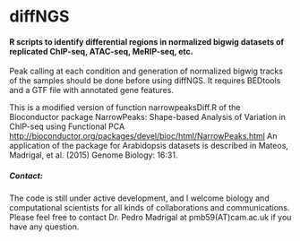 # diffNGS
<h4> R scripts to identify differential regions in normalized bigwig datasets of replicated ChIP-seq, ATAC-seq, MeRIP-seq, etc. </h4>

Peak calling at each condition and generation of normalized bigwig tracks of the samples should be done before using diffNGS. It requires BEDtools and a GTF file with annotated gene features.

This is a modified version of function narrowpeaksDiff.R of the Bioconductor package 
NarrowPeaks: Shape-based Analysis of Variation in ChIP-seq using Functional PCA
http://bioconductor.org/packages/devel/bioc/html/NarrowPeaks.html
An application of the package for Arabidopsis datasets is described in Mateos, Madrigal, et al. (2015) Genome Biology: 16:31.

<h5>Contact:</h5> 
The code is still under active development, and I welcome biology and computational scientists for all kinds of collaborations and communications. Please feel free to contact Dr. Pedro Madrigal at pmb59(AT)cam.ac.uk if you have any question.



